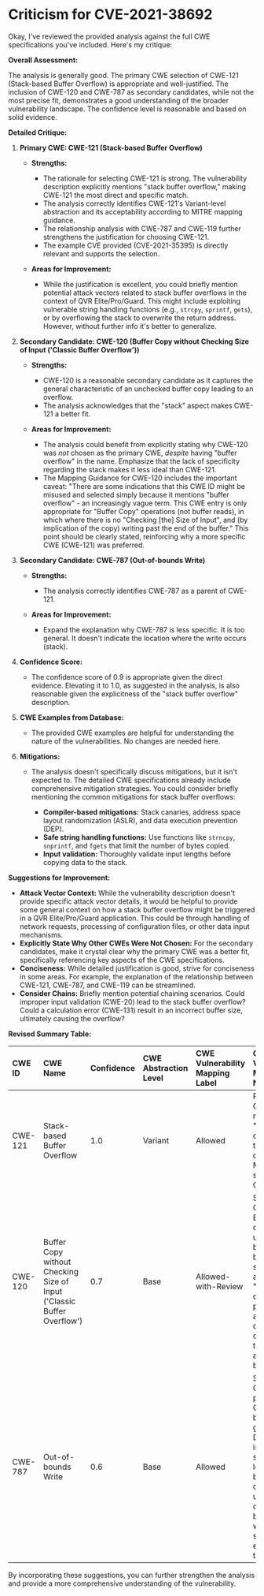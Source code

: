 # Criticism for CVE-2021-38692

Okay, I've reviewed the provided analysis against the full CWE specifications you've included. Here's my critique:

**Overall Assessment:**

The analysis is generally good. The primary CWE selection of CWE-121 (Stack-based Buffer Overflow) is appropriate and well-justified. The inclusion of CWE-120 and CWE-787 as secondary candidates, while not the most precise fit, demonstrates a good understanding of the broader vulnerability landscape. The confidence level is reasonable and based on solid evidence.

**Detailed Critique:**

1.  **Primary CWE: CWE-121 (Stack-based Buffer Overflow)**

    *   **Strengths:**
        *   The rationale for selecting CWE-121 is strong. The vulnerability description explicitly mentions "stack buffer overflow," making CWE-121 the most direct and specific match.
        *   The analysis correctly identifies CWE-121's Variant-level abstraction and its acceptability according to MITRE mapping guidance.
        *   The relationship analysis with CWE-787 and CWE-119 further strengthens the justification for choosing CWE-121.
        *   The example CVE provided (CVE-2021-35395) is directly relevant and supports the selection.

    *   **Areas for Improvement:**
        *   While the justification is excellent, you could briefly mention potential attack vectors related to stack buffer overflows in the context of QVR Elite/Pro/Guard. This might include exploiting vulnerable string handling functions (e.g., `strcpy`, `sprintf`, `gets`), or by overflowing the stack to overwrite the return address. However, without further info it's better to generalize.

2.  **Secondary Candidate: CWE-120 (Buffer Copy without Checking Size of Input ('Classic Buffer Overflow'))**

    *   **Strengths:**
        *   CWE-120 is a reasonable secondary candidate as it captures the general characteristic of an unchecked buffer copy leading to an overflow.
        *   The analysis acknowledges that the "stack" aspect makes CWE-121 a better fit.

    *   **Areas for Improvement:**
        *   The analysis could benefit from explicitly stating why CWE-120 was *not* chosen as the primary CWE, *despite* having "buffer overflow" in the name. Emphasize that the lack of specificity regarding the stack makes it less ideal than CWE-121.
        *   The Mapping Guidance for CWE-120 includes the important caveat:  "There are some indications that this CWE ID might be misused and selected simply because it mentions "buffer overflow" - an increasingly vague term. This CWE entry is only appropriate for "Buffer Copy" operations (not buffer reads), in which where there is no "Checking [the] Size of Input", and (by implication of the copy) writing past the end of the buffer."  This point should be clearly stated, reinforcing why a more specific CWE (CWE-121) was preferred.

3.  **Secondary Candidate: CWE-787 (Out-of-bounds Write)**

    *   **Strengths:**
        *   The analysis correctly identifies CWE-787 as a parent of CWE-121.

    *   **Areas for Improvement:**
        *   Expand the explanation why CWE-787 is less specific. It is too general. It doesn't indicate the location where the write occurs (stack).

4.  **Confidence Score:**

    *   The confidence score of 0.9 is appropriate given the direct evidence. Elevating it to 1.0, as suggested in the analysis, is also reasonable given the explicitness of the "stack buffer overflow" description.

5.  **CWE Examples from Database:**

    *   The provided CWE examples are helpful for understanding the nature of the vulnerabilities. No changes are needed here.

6.  **Mitigations:**

    *   The analysis doesn't specifically discuss mitigations, but it isn't expected to. The detailed CWE specifications already include comprehensive mitigation strategies. You could consider briefly mentioning the common mitigations for stack buffer overflows:

        *   **Compiler-based mitigations:** Stack canaries, address space layout randomization (ASLR), and data execution prevention (DEP).
        *   **Safe string handling functions:** Use functions like `strncpy`, `snprintf`, and `fgets` that limit the number of bytes copied.
        *   **Input validation:** Thoroughly validate input lengths before copying data to the stack.

**Suggestions for Improvement:**

*   **Attack Vector Context:** While the vulnerability description doesn't provide specific attack vector details, it would be helpful to provide some general context on how a stack buffer overflow might be triggered in a QVR Elite/Pro/Guard application. This could be through handling of network requests, processing of configuration files, or other data input mechanisms.
*   **Explicitly State Why Other CWEs Were Not Chosen:** For the secondary candidates, make it crystal clear why the primary CWE was a better fit, specifically referencing key aspects of the CWE specifications.
*   **Conciseness:** While detailed justification is good, strive for conciseness in some areas. For example, the explanation of the relationship between CWE-121, CWE-787, and CWE-119 can be streamlined.
*   **Consider Chains:** Briefly mention potential chaining scenarios. Could improper input validation (CWE-20) lead to the stack buffer overflow? Could a calculation error (CWE-131) result in an incorrect buffer size, ultimately causing the overflow?

**Revised Summary Table:**

| CWE ID  | CWE Name                                                           | Confidence | CWE Abstraction Level | CWE Vulnerability Mapping Label | CWE-Vulnerability Mapping Notes                                                                                                                                                               |
| :------ | :----------------------------------------------------------------- | :--------- | :-------------------- | :------------------------------ | :------------------------------------------------------------------------------------------------------------------------------------------------------------------------------------------ |
| CWE-121 | Stack-based Buffer Overflow                                       | 1.0        | Variant               | Allowed                       | Primary CWE. Direct match to "stack buffer overflow" in the description. More specific than CWE-787.                                                                                       |
| CWE-120 | Buffer Copy without Checking Size of Input ('Classic Buffer Overflow') | 0.7        | Base                  | Allowed-with-Review            | Secondary Candidate. Broadly captures unchecked buffer copy, but lacks specificity about the "stack." Not chosen as primary to avoid misuse of "buffer overflow" terminology as warned by CWE.       |
| CWE-787 | Out-of-bounds Write                                                | 0.6        | Base                  | Allowed                       | Secondary Candidate. A parent of CWE-121, but too general. Does not indicate the stack as the location. A broad category, useful for out-of-bounds write, but not specific enough in this context. |

By incorporating these suggestions, you can further strengthen the analysis and provide a more comprehensive understanding of the vulnerability.